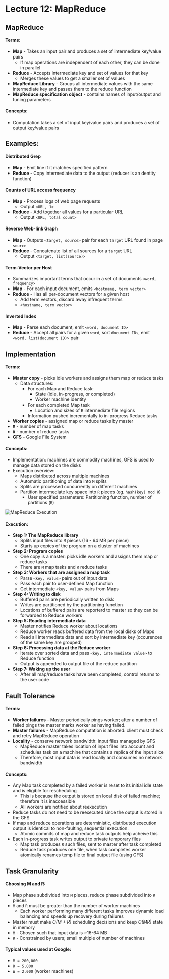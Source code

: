 # Lecture 12: MapReduce
## MapReduce
#### Terms:
- **Map** - Takes an input pair and produces a set of intermediate key/value pairs
  - If map operations are independent of each other, they can be done in parallel
- **Reduce** - Accepts intermediate key and set of values for that key
  - Merges these values to get a smaller set of values
- **MapReduce Library** - Groups all intermediate values with the same intermediate key and passes them to the reduce function
- **MapReduce specification object** - contains names of input/output and tuning parameters
#### Concepts:
- Computation takes a set of input key/value pairs and produces a set of output key/value pairs

## Examples:
#### Distributed Grep
- **Map** - Emit line if it matches specified pattern
- **Reduce** - Copy intermediate data to the output (reducer is an dentity function)
#### Counts of URL access frequency
- **Map** - Process logs of web page requests
  - Output `<URL, 1>`
- **Reduce** - Add together all values for a particular URL
  - Output `<URL, total count>`
#### Reverse Web-link Graph
- **Map** - Outputs `<target, source>` pair for each `target` URL found in page `source`
- **Reduce** - Concatenate list of all sources for a `target` URL
  - Output `<target, list(source)>`
#### Term-Vector per Host
- Summarizes important terms that occur in a set of documents `<word, frequency>`
- **Map** - For each input document, emits `<hostname, term vector>`
- **Reduce** - Has all per-document vectors for a given host
  - Add term vectors, discard away infrequent terms
  - `<hostname, term vector>`
#### Inverted Index
- **Map** - Parse each document, emit `<word, document ID>`
- **Reduce** - Accept all pairs for a given `word`, sort `document IDs`, emit `<word, list(document ID)>` pair

## Implementation
#### Terms:
- **Master copy** - picks idle workers and assigns them map or reduce tasks
  - Data structures:
    - For each Map and Reduce task:
      - State (idle, in-progress, or completed)
      - Worker machine identity
    - For each completed Map task
      - Location and sizes of `R` intermediate file regions
    - Information pushed incrementally to in-progress Reduce tasks
- **Worker copies** - assigned map or reduce tasks by master
- **`M`** - number of map tasks
- **`R`** - number of reduce tasks
- **GFS** - Google File System
#### Concepts:
- Implementation: machines are commodity machines, GFS is used to manage data stored on the disks
- Execution overview:
  - Maps distributed across multiple machines
  - Automatic partitioning of data into `M` splits
  - Splits are processed concurrently on different machines
  - Partition intermediate key space into `R` pieces (eg. `hash(key) mod R`)
    - User specified parameters: Partitioning function, number of partitions (`R`)

![MapReduce Execution](https://raw.github.com/jarretflack/cs455Studying/master/Midterm/images/L12-map-reduce-execution.png?raw=true)
#### Execution:
- **Step 1: The MapReduce library**
  - Splits input files into `M` pieces (16 - 64 MB per piece)
  - Starts up copies of the program on a cluster of machines
- **Step 2: Program copies**
  - One copy is a master: picks idle workers and assigns them map or reduce tasks
  - There are `M` map tasks and `R` reduce tasks
- **Step 3: Workers that are assigned a map task**
  - Parse `<key, value>` pairs out of input data
  - Pass each pair to user-defined Map function
  - Get intermediate `<key, value>` pairs from Maps
- **Step 4: Writing to disk**
  - Buffered pairs are periodically written to disk
  - Writes are partitioned by the partitioning function
  - Locations of buffered pairs are reporterd to master so they can be forwarded to Reduce workers
- **Step 5: Reading intermediate data**
  - Master notifies Reduce worker about locations
  - Reduce worker reads buffered data from the local disks of Maps
  - Read all intermediate data and sort by intermediate key (occurences of the same key are grouped)
- **Step 6: Processing data at the Reduce worker**
  - Iterate over sorted data and pass `<key, intermediate value>` to Reduce function
  - Output is appended to output file of the reduce partition
- **Step 7: Waking up the user**
  - After all map/reduce tasks have been completed, control returns to the user code

## Fault Tolerance
#### Terms:
- **Worker failures** - Master periodically pings worker; after a number of failed pings the master marks worker as having failed.
- **Master failures** - MapReduce computation is aborted: client must check and retry MapReduce operation
- **Locality** - conserve network bandwidth: input files managed by GFS
  - MapReduce master takes location of input files into account and schedules task on a machine that contains a replica of the input slice
  - Therefore, most input data is read locally and consumes no network bandwidth
#### Concepts:
- Any Map task completed by a failed worker is reset to its initial idle state and is eligible for rescheduling
  - This is because the output is stored on local disk of failed machine; therefore it is inaccessible
  - All workers are notified about reexecution
- Reduce tasks do not need to be reexecuted since the output is stored in the GFS
- If map and reduce operations are deterministic, distributed execution output is identical to non-faulting, sequential execution.
  - Atomic commits of map and reduce task outputs help acheive this
- Each in-progress task writes output to private temporary files
  - Map task produces `R` such files, sent to master after task completed
  - Reduce task produces one file, when task completes worker atomically renames temp file to final output file (using GFS)

## Task Granularity
#### Choosing M and R:
- Map phase subdivided into `M` pieces, reduce phase subdivided into `R` pieces
- `M` and `R` must be greater than the number of worker machines
  - Each worker performing many different tasks improves dynamic load balancing and speeds up recovery during failures
- Master must make *O(M + R)* scheduling decisions and keep *O(MR)* state in memory
- `M` - Chosen such that input data is ~16-64 MB
- `R` - Constrained by users; small multiple of number of machines
#### Typical values used at Google:
- `M = 200,000`
- `R = 5,000`
- `W = 2,000` (worker machines)
